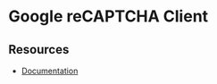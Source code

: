 # Google reCAPTCHA Client

## Resources

- [Documentation](https://dev.sunrise-studio.io/docs/packages/sunrise/recaptcha/)
